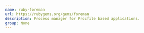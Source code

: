 ```yaml
---
name: ruby-foreman
url: https://rubygems.org/gems/foreman
description: Process manager for Procfile based applications.
group: None
---
```

